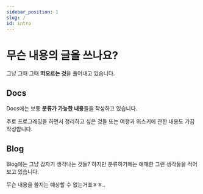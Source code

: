 ```yaml
---
sidebar_position: 1
slug: /
id: intro
---
```


# 무슨 내용의 글을 쓰나요?

그냥 그때 그때 **떠오르는 것**을 풀어내고 있습니다.

## Docs

Docs에는 보통 **분류가 가능한 내용**들을 작성하고 있습니다.

주로 프로그래밍을 하면서 정리하고 싶은 것들
또는 여행과 위스키에 관한 내용도 가끔 작성합니다.


## Blog

Blog에는 그냥 갑자기 생각나는 것들? 하지만 분류하기에는 애매한 그런 생각들을 적어보고 있습니다.

무슨 내용을 쓸지는 예상할 수 없는거죠ㅎㅎ..
